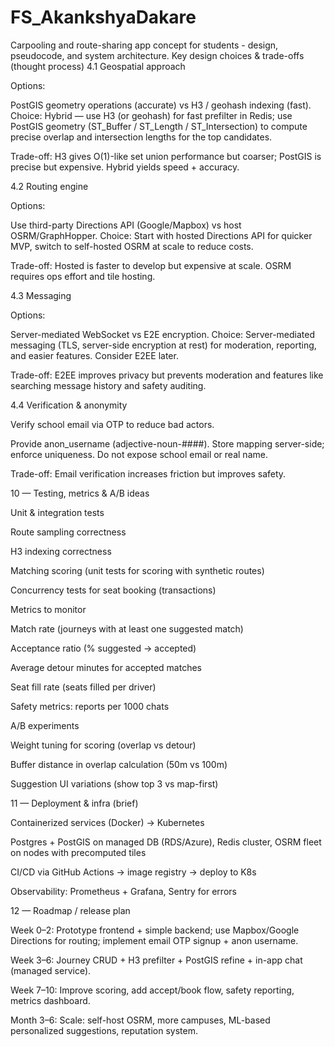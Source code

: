 # FS_AkankshyaDakare
Carpooling and route-sharing app concept for students - design, pseudocode, and system architecture.
Key design choices & trade-offs (thought process)
4.1 Geospatial approach

Options:

PostGIS geometry operations (accurate) vs H3 / geohash indexing (fast).
Choice: Hybrid — use H3 (or geohash) for fast prefilter in Redis; use PostGIS geometry (ST_Buffer / ST_Length / ST_Intersection) to compute precise overlap and intersection lengths for the top candidates.

Trade-off: H3 gives O(1)-like set union performance but coarser; PostGIS is precise but expensive. Hybrid yields speed + accuracy.

4.2 Routing engine

Options:

Use third-party Directions API (Google/Mapbox) vs host OSRM/GraphHopper.
Choice: Start with hosted Directions API for quicker MVP, switch to self-hosted OSRM at scale to reduce costs.

Trade-off: Hosted is faster to develop but expensive at scale. OSRM requires ops effort and tile hosting.

4.3 Messaging

Options:

Server-mediated WebSocket vs E2E encryption.
Choice: Server-mediated messaging (TLS, server-side encryption at rest) for moderation, reporting, and easier features. Consider E2EE later.

Trade-off: E2EE improves privacy but prevents moderation and features like searching message history and safety auditing.

4.4 Verification & anonymity

Verify school email via OTP to reduce bad actors.

Provide anon_username (adjective-noun-####). Store mapping server-side; enforce uniqueness. Do not expose school email or real name.

Trade-off: Email verification increases friction but improves safety.





10 — Testing, metrics & A/B ideas

Unit & integration tests

Route sampling correctness

H3 indexing correctness

Matching scoring (unit tests for scoring with synthetic routes)

Concurrency tests for seat booking (transactions)

Metrics to monitor

Match rate (journeys with at least one suggested match)

Acceptance ratio (% suggested → accepted)

Average detour minutes for accepted matches

Seat fill rate (seats filled per driver)

Safety metrics: reports per 1000 chats

A/B experiments

Weight tuning for scoring (overlap vs detour)

Buffer distance in overlap calculation (50m vs 100m)

Suggestion UI variations (show top 3 vs map-first)

11 — Deployment & infra (brief)

Containerized services (Docker) → Kubernetes

Postgres + PostGIS on managed DB (RDS/Azure), Redis cluster, OSRM fleet on nodes with precomputed tiles

CI/CD via GitHub Actions → image registry → deploy to K8s

Observability: Prometheus + Grafana, Sentry for errors

12 — Roadmap / release plan

Week 0–2: Prototype frontend + simple backend; use Mapbox/Google Directions for routing; implement email OTP signup + anon username.

Week 3–6: Journey CRUD + H3 prefilter + PostGIS refine + in-app chat (managed service).

Week 7–10: Improve scoring, add accept/book flow, safety reporting, metrics dashboard.

Month 3–6: Scale: self-host OSRM, more campuses, ML-based personalized suggestions, reputation system.
